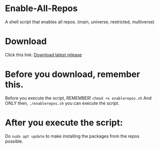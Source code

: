 # Enable-All-Repos
A shell script that enables all repos. (main, universe, restricted, multiverse)
# Download
Click this link: [Download latest release](https://github.com/SonicFan2020-best/Enable-All-Repos/releases/download/v1.0.1/enablerepos.sh)
# Before you download, remember this.
Before you execute the script, REMEMBER!
`chmod +x enablerepos.sh`
And ONLY then,
`./enablerepos.sh`
you can execute the script.
# After you execute the script:
Do `sudo apt update` to make installing the packages from the repos possible.
